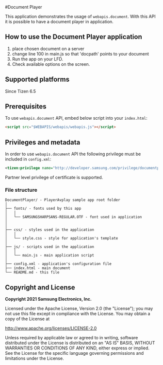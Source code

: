 #Document Player 

This application demonstrates the usage of `webapis.document`. With this API it is possible to have a document player in application. 


## How to use the Document Player application

1. place chosen document on a server
2. change line 100 in main.js so that 'docpath' points to your document
3. Run the app on your LFD.
4. Check available options on the screen.

## Supported platforms

Since Tizen 6.5


## Prerequisites

To use `webapis.document` API, embed below script into your `index.html`:

```html
<script src="$WEBAPIS/webapis/webapis.js"></script>
```

## Privileges and metadata

In order to use `webapis.document` API the following privilege must be included in `config.xml`:

```xml
<tizen:privilege name="http://developer.samsung.com/privilege/documentplay" />
```

Partner level privilege of certificate is supported.

### File structure

```
DocumentPlayer/ - PlayerAvplay sample app root folder
│
├── fonts/ - fonts used by this app
│   │
│   └── SAMSUNGSHARPSANS-REGULAR.OTF - font used in application
│  
│
├── css/ - styles used in the application
│   │
│   └── style.css - style for application's template
│
├── js/ - scripts used in the application
│   │
│   └── main.js - main application script
│
├── config.xml - application's configuration file
├── index.html - main document
└── README.md - this file
```


## Copyright and License

**Copyright 2021 Samsung Electronics, Inc.**

Licensed under the Apache License, Version 2.0 (the "License"); you may not use this file except in compliance with the License. You may obtain a copy of the License at

http://www.apache.org/licenses/LICENSE-2.0

Unless required by applicable law or agreed to in writing, software distributed under the License is distributed on an "AS IS" BASIS, WITHOUT WARRANTIES OR CONDITIONS OF ANY KIND, either express or implied. See the License for the specific language governing permissions and limitations under the License.
